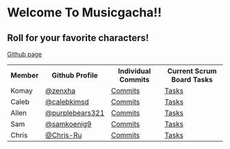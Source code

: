 # Welcome To Musicgacha!!

## Roll for your favorite characters!

[Github page](https://zenxha.github.io/musicgacha/)
<table>
  <tr>
    <th> Member </th>
    <th> Github Profile </th>
    <th> Individual Commits </th>
    <th> Current Scrum Board Tasks </th>
  </tr>
    
  <tr>
    <td>Komay</td>
    <td><a href="https://github.com/zenxha">@zenxha</a></td>
    <td><a href="https://github.com/zenxha/musicgacha/commits?author=zenxha">Commits</a></td>
    <td><a href="https://github.com/zenxha/musicgacha/issues/assigned/zenxha">Tasks</a></td>
  </tr>
  
  <tr>
    <td>Caleb</td>
    <td><a href="https://github.com/calebkimsd">@calebkimsd</a></td>
    <td><a href="https://github.com/zenxha/musicgacha/commits?author=calebkimsd">Commits</a></td>
    <td><a href="https://github.com/zenxha/musicgacha/issues/assigned/calebkimsd">Tasks</a></td>
  </tr>
  
  <tr>
    <td>Allen</td>
    <td><a href="https://github.com/purplebears321">@purplebears321</a></td>
    <td><a href="https://github.com/zenxha/musicgacha/commits?author=purplebears321">Commits</a></td>
    <td><a href="https://github.com/zenxha/musicgacha/issues/assigned/purplebears321">Tasks</a></td>
  </tr>
  
  <tr>
    <td>Sam</td>
    <td><a href="https://github.com/samkoenig9">@samkoenig9</a></td>
    <td><a href="https://github.com/zenxha/musicgacha/commits?author=samkoenig9">Commits</a></td>
    <td><a href="https://github.com/zenxha/musicgacha/issues/assigned/samkoenig9">Tasks</a></td>
  </tr>
  
  <tr>
    <td>Chris</td>
    <td><a href="https://github.com/Chris-Ru">@Chris-Ru</a></td>
    <td><a href="https://github.com/zenxha/musicgacha/commits?author=Chris-Ru">Commits</a></td>
    <td><a href="https://github.com/zenxha/musicgacha/issues/assigned/Chris-Ru">Tasks</a></td>
  </tr>
</table>

